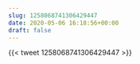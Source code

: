 ```yaml
---
slug: 1258068741306429447
date: 2020-05-06 16:18:56+00:00
draft: false
---
```


{{< tweet 1258068741306429447 >}}
